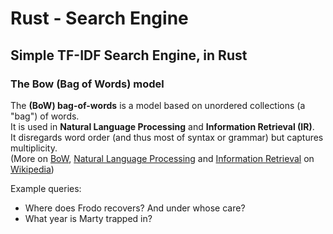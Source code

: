 # Rust - Search Engine 

## Simple TF-IDF Search Engine, in Rust

### The Bow (Bag of Words) model

The **(BoW) bag-of-words** is a model based on unordered collections (a "bag") of words.  
It is used in **Natural Language Processing** and **Information Retrieval (IR)**.  
It disregards word order (and thus most of syntax or grammar) but captures multiplicity.  
(More on [BoW](https://en.wikipedia.org/wiki/Bag-of-words_model), [Natural Language Processing](https://en.wikipedia.org/wiki/Natural_language_processing) and [Information Retrieval](https://en.wikipedia.org/wiki/Information_retrieval) on [Wikipedia](https://en.wikipedia.org/wiki/Main_Page))

Example queries:    
- Where does Frodo recovers? And under whose care?
- What year is Marty trapped in?

